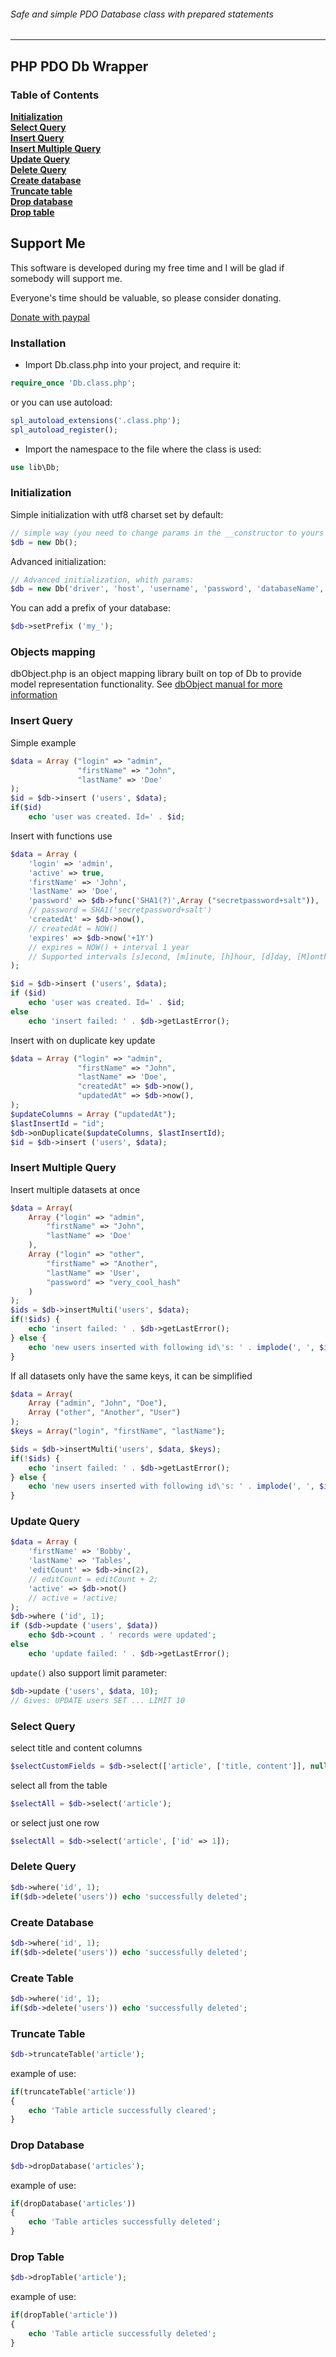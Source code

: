 ###### Safe and simple PDO Database class with prepared statements
<hr>

## PHP PDO Db Wrapper

### Table of Contents

**[Initialization](#initialization)**  
**[Select Query](#select-query)**  
**[Insert Query](#insert-query)**  
**[Insert Multiple Query](#insert-multiple-query)**  
**[Update Query](#update-query)**  
**[Delete Query](#delete-query)**  
**[Create database](#create-database)**  
**[Truncate table](#truncate-table)**  
**[Drop database](#drop-database)**  
**[Drop table](#drop-table)**  

## Support Me

This software is developed during my free time and I will be glad if somebody will support me.

Everyone's time should be valuable, so please consider donating.

[Donate with paypal](https://www.paypal.com/cgi-bin/webscr?cmd=_donations&business=a%2ebutenka%40gmail%2ecom&lc=DO&item_name=Db&currency_code=USD&bn=PP%2dDonationsBF%3abtn_donateCC_LG%2egif%3aNonHosted)

### Installation

- Import Db.class.php into your project, and require it:

```php
require_once 'Db.class.php';
```

or you can use autoload:

```php
spl_autoload_extensions('.class.php');
spl_autoload_register();
```

- Import the namespace to the file where the class is used:

```php
use lib\Db;
```

### Initialization

Simple initialization with utf8 charset set by default:
```php
// simple way (you need to change params in the __constructor to yours at first):
$db = new Db();
```
Advanced initialization:
```php
// Advanced initialization, whith params:
$db = new Db('driver', 'host', 'username', 'password', 'databaseName', 'charset');
```

You can add a prefix of your database:

```php
$db->setPrefix ('my_');
```

### Objects mapping
dbObject.php is an object mapping library built on top of Db to provide model representation functionality.
See <a href='dbObject.md'>dbObject manual for more information</a>

### Insert Query
Simple example
```php
$data = Array ("login" => "admin",
               "firstName" => "John",
               "lastName" => 'Doe'
);
$id = $db->insert ('users', $data);
if($id)
    echo 'user was created. Id=' . $id;
```

Insert with functions use
```php
$data = Array (
	'login' => 'admin',
    'active' => true,
	'firstName' => 'John',
	'lastName' => 'Doe',
	'password' => $db->func('SHA1(?)',Array ("secretpassword+salt")),
	// password = SHA1('secretpassword+salt')
	'createdAt' => $db->now(),
	// createdAt = NOW()
	'expires' => $db->now('+1Y')
	// expires = NOW() + interval 1 year
	// Supported intervals [s]econd, [m]inute, [h]hour, [d]day, [M]onth, [Y]ear
);

$id = $db->insert ('users', $data);
if ($id)
    echo 'user was created. Id=' . $id;
else
    echo 'insert failed: ' . $db->getLastError();
```

Insert with on duplicate key update
```php
$data = Array ("login" => "admin",
               "firstName" => "John",
               "lastName" => 'Doe',
               "createdAt" => $db->now(),
               "updatedAt" => $db->now(),
);
$updateColumns = Array ("updatedAt");
$lastInsertId = "id";
$db->onDuplicate($updateColumns, $lastInsertId);
$id = $db->insert ('users', $data);
```

### Insert Multiple Query
Insert multiple datasets at once
```php
$data = Array(
    Array ("login" => "admin",
        "firstName" => "John",
        "lastName" => 'Doe'
    ),
    Array ("login" => "other",
        "firstName" => "Another",
        "lastName" => 'User',
        "password" => "very_cool_hash"
    )
);
$ids = $db->insertMulti('users', $data);
if(!$ids) {
    echo 'insert failed: ' . $db->getLastError();
} else {
    echo 'new users inserted with following id\'s: ' . implode(', ', $ids);
}
```

If all datasets only have the same keys, it can be simplified
```php
$data = Array(
    Array ("admin", "John", "Doe"),
    Array ("other", "Another", "User")
);
$keys = Array("login", "firstName", "lastName");

$ids = $db->insertMulti('users', $data, $keys);
if(!$ids) {
    echo 'insert failed: ' . $db->getLastError();
} else {
    echo 'new users inserted with following id\'s: ' . implode(', ', $ids);
}
```

### Update Query
```php
$data = Array (
	'firstName' => 'Bobby',
	'lastName' => 'Tables',
	'editCount' => $db->inc(2),
	// editCount = editCount + 2;
	'active' => $db->not()
	// active = !active;
);
$db->where ('id', 1);
if ($db->update ('users', $data))
    echo $db->count . ' records were updated';
else
    echo 'update failed: ' . $db->getLastError();
```

`update()` also support limit parameter:
```php
$db->update ('users', $data, 10);
// Gives: UPDATE users SET ... LIMIT 10
```

### Select Query
select title and content columns 
```php
$selectCustomFields = $db->select(['article', ['title, content']], null, '3', '0', ['id' => 'ASC']);
```
select all from the table
```php
$selectAll = $db->select('article');
```

or select just one row

```php
$selectAll = $db->select('article', ['id' => 1]);
```

### Delete Query
```php
$db->where('id', 1);
if($db->delete('users')) echo 'successfully deleted';
```

### Create Database
```php
$db->where('id', 1);
if($db->delete('users')) echo 'successfully deleted';
```

### Create Table
```php
$db->where('id', 1);
if($db->delete('users')) echo 'successfully deleted';
```

### Truncate Table
```php
$db->truncateTable('article');
```
example of use:
```php
if(truncateTable('article')) 
{
    echo 'Table article successfully cleared';
}
```

### Drop Database
```php
$db->dropDatabase('articles');
```
example of use:
```php
if(dropDatabase('articles')) 
{
    echo 'Table articles successfully deleted';
}
```

### Drop Table
```php
$db->dropTable('article');
```
example of use:
```php
if(dropTable('article')) 
{
    echo 'Table article successfully deleted';
}
```
